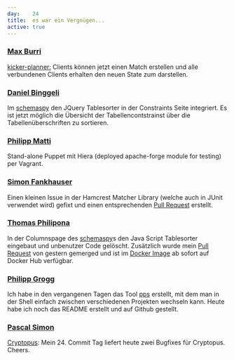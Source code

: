 ```yaml
---
day: 	24
title:	es war ein Vergnügen...
active: true
---
```


### [Max Burri](https://github.com/mburri)
[kicker-planner:](https://github.com/mburri/kicker-planner) Clients können jetzt einen Match erstellen und alle verbundenen Clients erhalten den neuen State zum darstellen.

### [Daniel Binggeli](https://github.com/drnoa)
Im [schemaspy](https://github.com/drnoa/schemaspy) den JQuery Tablesorter in der Constraints Seite integriert. Es ist jetzt möglich die Übersicht der Tabellencontstrainst über die Tabellenüberschriften zu sortieren.

### [Philipp Matti](https://github.com/phil-matti/vagrant)
Stand-alone Puppet mit Hiera (deployed apache-forge module for testing) per Vagrant.

### [Simon Fankhauser](https://github.com/plow)
Einen kleinen Issue in der Hamcrest Matcher Library (welche auch in JUnit verwendet wird) gefixt und einen entsprechenden [Pull Request](https://github.com/hamcrest/JavaHamcrest/pull/132) erstellt.

### [Thomas Philipona](https://github.com/phil-pona)
In der Columnspage des [schemaspy](https://github.com/drnoa/schemaspy)s den Java Script Tablesorter eingebaut und unbenutzer Code gelöscht. Zusätzlich wurde mein [Pull Request](https://github.com/openshift/sti-wildfly/pull/66) von gestern gemerged und ist im [Docker Image](https://hub.docker.com/r/openshift/wildfly-100-centos7/) ab sofort auf Docker Hub verfügbar.

### [Philipp Grogg](https://github.com/gro-gg)
Ich habe in den vergangenen Tagen das Tool [pps](https://github.com/gro-gg/pps) erstellt, mit dem man in der Shell einfach zwischen verschiedenen Projekten wechseln kann. Heute habe ich noch das README erstellt und auf Github gestellt.

### [Pascal Simon](https://github.com/psunix)
[Cryptopus](https://github.com/puzzle/cryptopus): Mein 24. Commit Tag liefert heute zwei Bugfixes für Cryptopus. Cheers.
